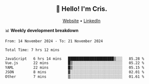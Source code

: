 
<h2 align="center">👋 Hello! I'm Cris.</h2>
<p align="center">
  <a href="https://www.criscunas.dev">Website</a> •
  <a href="https://www.linkedin.com/in/cristophercunas/">LinkedIn</a> 
</p>


📊 **Weekly development breakdown**
<!--START_SECTION:waka-->

```txt
From: 14 November 2024 - To: 21 November 2024

Total Time: 7 hrs 12 mins

JavaScript   6 hrs 14 mins   █████████████████████▒░░░   85.28 %
Vue.js       22 mins         █▒░░░░░░░░░░░░░░░░░░░░░░░   05.22 %
YAML         22 mins         █▒░░░░░░░░░░░░░░░░░░░░░░░   05.15 %
JSON         8 mins          ▓░░░░░░░░░░░░░░░░░░░░░░░░   02.01 %
Other        7 mins          ▒░░░░░░░░░░░░░░░░░░░░░░░░   01.61 %
```

<!--END_SECTION:waka-->
